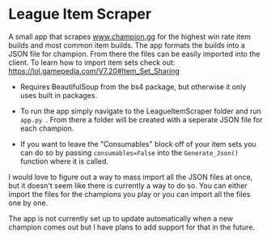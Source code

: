 # League Item Scraper
A small app that scrapes www.champion.gg for the highest win rate item builds and most common item builds. The app formats 
the builds into a JSON file for champion. From there the files can be easily imported into the client.  To learn how to import
item sets check out: https://lol.gamepedia.com/V7.20#Item_Set_Sharing

* Requires BeautifulSoup from the bs4 package, but otherwise it only uses built in packages.  

* To run the app simply navigate to the LeagueItemScraper folder and run `app.py `.  From there a folder will be created with a seperate JSON file for each champion.

* If you want to leave the "Consumables" block off of your item sets you can do so by passing `consumables=False` into the 
`Generate_Json()` function where it is called.

I would love to figure out a way to mass import all the JSON files at once, but it doesn't seem like there is currently a way to do so. You can either import the files for the champions you play or you can import all the files one by one.

The app is not currently set up to update automatically when a new champion comes out but I have plans to add support for that in the future.



